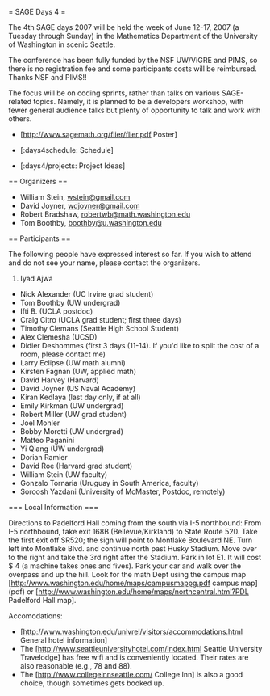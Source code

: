 = SAGE Days 4 =

The 4th SAGE days 2007 will be held the week of June 12-17, 2007 (a Tuesday through Sunday) in the Mathematics Department of the University of Washington in scenic Seattle.

The conference has been fully funded by the NSF UW/VIGRE and PIMS, so there is no registration fee and some participants costs will be reimbursed.  Thanks NSF and PIMS!!

The focus will be on coding sprints, rather than talks on various SAGE-related topics. Namely, it is planned to be a developers workshop, with fewer general audience talks but plenty of opportunity to talk and work with others.

 * [http://www.sagemath.org/flier/flier.pdf Poster]

 * [:days4schedule: Schedule]

 * [:days4/projects: Project Ideas]

== Organizers ==

 * William Stein, wstein@gmail.com
 * David Joyner, wdjoyner@gmail.com
 * Robert Bradshaw, robertwb@math.washington.edu
 * Tom Boothby, boothby@u.washington.edu

== Participants ==

The following people have expressed interest so far. If you wish to attend and do not see your name, please contact the organizers.
 
 1. Iyad Ajwa
 * Nick Alexander (UC Irvine grad student)
 * Tom Boothby (UW undergrad)
 * Ifti B. (UCLA postdoc)
 * Craig Citro (UCLA grad student; first three days)
 * Timothy Clemans (Seattle High School Student)
 * Alex Clemesha (UCSD)
 * Didier Deshommes (first 3 days (11-14). If you'd like to split the cost of a room, please contact me)
 * Larry Eclipse (UW math alumni)
 * Kirsten Fagnan (UW, applied math)
 * David Harvey (Harvard)
 * David Joyner (US Naval Academy)
 * Kiran Kedlaya (last day only, if at all)
 * Emily Kirkman (UW undergrad)
 * Robert Miller (UW grad student)
 * Joel Mohler 
 * Bobby Moretti (UW undergrad)
 * Matteo Paganini
 * Yi Qiang (UW undergrad)
 * Dorian Ramier
 * David Roe (Harvard grad student)
 * William Stein (UW faculty)
 * Gonzalo Tornaria (Uruguay in South America, faculty)
 * Soroosh Yazdani (University of McMaster, Postdoc, remotely)

 
=== Local Information ===

Directions to Padelford Hall coming from the south via I-5 northbound:
From I-5 northbound, take exit 168B (Bellevue/Kirkland)
to State Route 520. Take the first exit off SR520; the sign will 
point to Montlake Boulevard NE. Turn left into Montlake Blvd. 
and continue north past Husky Stadium. Move over to the right and take the 
3rd right after the Stadium. Park in lot E1. It will cost $ 4 (a machine
takes ones and fives). Park your car and walk over the overpass
and up the hill. Look for the math Dept using the campus map
[http://www.washington.edu/home/maps/campusmappg.pdf campus map] (pdf)
or [http://www.washington.edu/home/maps/northcentral.html?PDL Padelford Hall map].

Accomodations:

 * [http://www.washington.edu/univrel/visitors/accommodations.html General hotel information]
 * The [http://www.seattleuniversityhotel.com/index.html Seattle University Travelodge] has free wifi and is conveniently located. Their rates are also reasonable (e.g., 78 and 88). 
 * The [http://www.collegeinnseattle.com/ College Inn] is also a good choice, though sometimes gets booked up.
